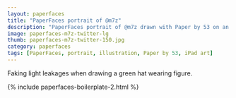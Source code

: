 ```yaml
---
layout: paperfaces
title: "PaperFaces portrait of @m7z"
description: "PaperFaces portrait of @m7z drawn with Paper by 53 on an iPad."
image: paperfaces-m7z-twitter-lg
thumb: paperfaces-m7z-twitter-150.jpg
category: paperfaces
tags: [PaperFaces, portrait, illustration, Paper by 53, iPad art]
---
```


Faking light leakages when drawing a green hat wearing figure.

{% include paperfaces-boilerplate-2.html %}